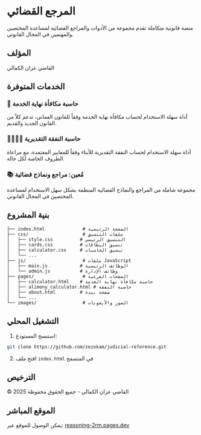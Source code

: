# المرجع القضائي

منصة قانونية متكاملة تقدم مجموعة من الأدوات والمراجع القضائية لمساعدة المختصين والمهتمين في المجال القانوني.

## المؤلف
القاضي عزان الكمالي

## الخدمات المتوفرة

### 🧮 حاسبة مكافأة نهاية الخدمة
أداة سهلة الاستخدام لحساب مكافأة نهاية الخدمة وفقاً للقانون العماني، تدعم كلاً من القانون الجديد والقديم.

### 👨‍👩‍👧‍👦 حاسبة النفقة التقديرية
أداة سهلة الاستخدام لحساب النفقة التقديرية للأبناء وفقاً للمعايير المعتمدة، مع مراعاة الظروف الخاصة لكل حالة.

### 📚 مُعين: مراجع ونماذج قضائية
مجموعة شاملة من المراجع والنماذج القضائية المنظمة بشكل سهل الاستخدام لمساعدة المختصين في المجال القانوني.

## بنية المشروع

```
├── index.html              # الصفحة الرئيسية
├── css/                    # ملفات التنسيق
│   ├── style.css          # التنسيق الرئيسي
│   ├── cards.css          # تنسيق البطاقات
│   ├── calculator.css     # تنسيق الحاسبات
│   └── ...
├── js/                     # ملفات JavaScript
│   ├── main.js            # الوظائف الرئيسية
│   └── admin.js           # وظائف الإدارة
├── pages/                  # الصفحات الفرعية
│   ├── calculator.html    # حاسبة مكافأة نهاية الخدمة
│   ├── alimony_calculator.html # حاسبة النفقة
│   ├── about.html         # صفحة نبذة
│   └── ...
└── images/                 # الصور والأيقونات
```

## التشغيل المحلي

1. استنسخ المستودع:
```bash
git clone https://github.com/zezokam/judicial-reference.git
```

2. افتح ملف `index.html` في المتصفح

## الترخيص

© 2025 القاضي عزان الكمالي - جميع الحقوق محفوظة

## الموقع المباشر

يمكن الوصول للموقع عبر: [reasoning-2rm.pages.dev](https://reasoning-2rm.pages.dev)
